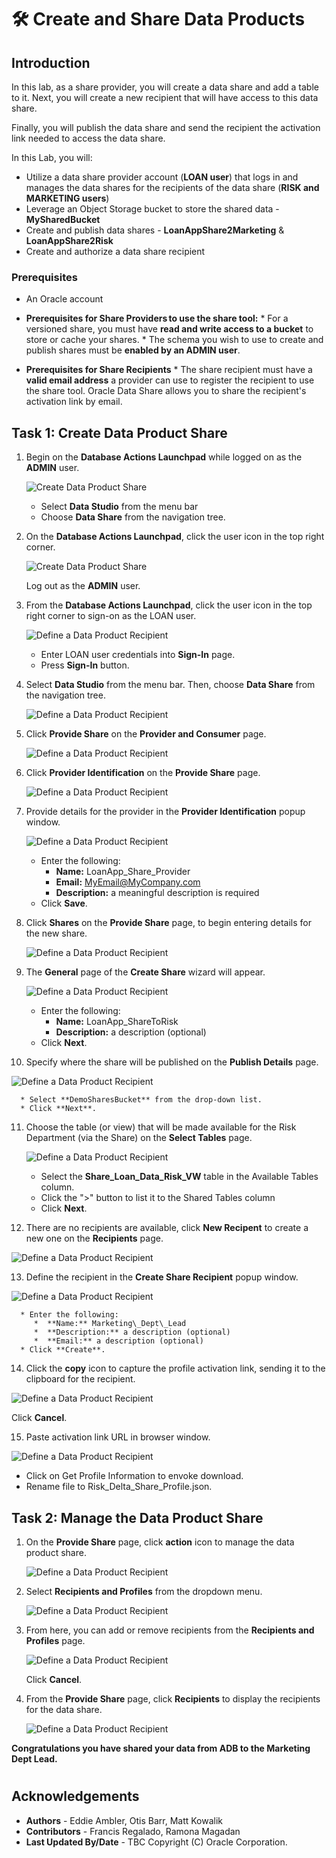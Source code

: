 # 🛠️ Create and Share Data Products

## Introduction

In this lab, as a share provider, you will create a data share and add a table to it. Next, you will create a new recipient that will have access to this data share.

Finally, you will publish the data share and send the recipient the activation link needed to access the data share.

In this Lab, you will:

* Utilize a data share provider account (**LOAN user**) that logs in and manages the data shares for the recipients of the data share (**RISK and MARKETING users**)
* Leverage an Object Storage bucket to store the shared data - **MySharedBucket**
* Create and publish data shares - **LoanAppShare2Marketing** & **LoanAppShare2Risk**
* Create and authorize a data share recipient

### Prerequisites

* An Oracle account

* **Prerequisites for Share Providers to use the share tool:**
      * For a versioned share, you must have **read and write access to a bucket** to store or cache your shares.
      * The schema you wish to use to create and publish shares must be **enabled by an ADMIN user**.

* **Prerequisites for Share Recipients**
      * The share recipient must have a **valid email address** a provider can use to register the recipient to use the share tool. Oracle Data Share allows you to share the recipient's activation link by email.

## Task 1: Create Data Product Share

1. Begin on the **Database Actions Launchpad** while logged on as the **ADMIN** user.

   ![Create Data Product Share](./images/create-data-product-share-1.png "Create Data Product Share")

   * Select **Data Studio** from the menu bar
   * Choose **Data Share** from the navigation tree.

2. On the **Database Actions Launchpad**, click the user icon in the top right corner.

   ![Create Data Product Share](./images/create-data-product-share-1a.png "Create Data Product Share")

   Log out as the **ADMIN** user.

3. From the **Database Actions Launchpad**, click the user icon in the top right corner to sign-on as the LOAN user.

   ![Define a Data Product Recipient](./images/define-data-product-share-recipient-1.png "Define a Data Product Recipient")

      * Enter LOAN user credentials into **Sign-In** page.
      * Press **Sign-In** button.

4. Select **Data Studio** from the menu bar.  Then, choose **Data Share** from the navigation tree.

   ![Define a Data Product Recipient](./images/define-data-product-share-recipient-2.png "Define a Data Product Recipient")

5. Click **Provide Share** on the **Provider and Consumer** page.

    ![Define a Data Product Recipient](./images/define-data-product-share-recipient-3.png "Define a Data Product Recipient")

6. Click **Provider Identification** on the **Provide Share** page.

   ![Define a Data Product Recipient](./images/define-data-product-share-recipient-4.png "Define a Data Product Recipient")

7. Provide details for the provider in the **Provider Identification** popup window.

   ![Define a Data Product Recipient](./images/define-data-product-share-recipient-5.png "Define a Data Product Recipient")

      * Enter the following:
         * **Name:** LoanApp\_Share\_Provider
         * **Email:** MyEmail@MyCompany.com
         * **Description:** a meaningful description is required
      * Click **Save**.

8. Click **Shares** on the **Provide Share** page, to begin entering details for the new share.

    ![Define a Data Product Recipient](./images/define-data-product-share-recipient-6.png "Define a Data Product Recipient")

9. The **General** page of the **Create Share** wizard will appear.

    ![Define a Data Product Recipient](./images/create-share-general-risk.png "Define a Data Product Recipient")

      * Enter the following:
         *  **Name:** LoanApp\_ShareToRisk
         *  **Description:** a description (optional)
      * Click **Next**.

10. Specify where the share will be published on the **Publish Details** page.

   ![Define a Data Product Recipient](./images/define-data-product-share-recipient-8.png "Define a Data Product Recipient")

      * Select **DemoSharesBucket** from the drop-down list.
      * Click **Next**.

11. Choose the table (or view) that will be made available for the Risk Department (via the Share) on the **Select Tables** page.

    ![Define a Data Product Recipient](./images/create-share-select-table-risk.png "Define a Data Product Recipient")

      * Select the **Share\_Loan\_Data\_Risk\_VW** table in the Available Tables column.
      *  Click the ">" button to list it to the Shared Tables column
      * Click **Next**.

12. There are no recipients are available, click **New Recipent** to create a new one on the **Recipients** page.

   ![Define a Data Product Recipient](./images/define-data-product-share-recipient-10.png "Define a Data Product Recipient")

13. Define the recipient in the **Create Share Recipient** popup window.

   ![Define a Data Product Recipient](./images/create-share-recipient-risk.png "Define a Data Product Recipient")

      * Enter the following:
         *  **Name:** Marketing\_Dept\_Lead
         *  **Description:** a description (optional)
         *  **Email:** a description (optional)
      * Click **Create**.

14. Click the **copy** icon to capture the profile activation link, sending it to the clipboard for the recipient.

   ![Define a Data Product Recipient](./images/define-data-product-share-recipient-12.png "Define a Data Product Recipient")

   Click **Cancel**.

15. Paste activation link URL in browser window.

   ![Define a Data Product Recipient](./images/paste-activation-link-in-window.png "Define a Data Product Recipient")

   * Click on Get Profile Information to envoke download.
   * Rename file to Risk\_Delta\_Share\_Profile.json.

## Task 2: Manage the Data Product Share

1. On the **Provide Share** page, click **action** icon to manage the data product share.

   ![Define a Data Product Recipient](./images/manage-data-product-share-risk-1.png "Define a Data Product Recipient")

2. Select **Recipients and Profiles** from the dropdown menu.

   ![Define a Data Product Recipient](./images/manage-data-product-share-risk-2.png "Define a Data Product Recipient")

3. From here, you can add or remove recipients from the **Recipients and Profiles** page.

   ![Define a Data Product Recipient](./images/manage-data-product-share-risk-3.png "Define a Data Product Recipient")

   Click **Cancel**.

4. From the **Provide Share** page, click **Recipients** to display the recipients for the data share.

   ![Define a Data Product Recipient](./images/manage-data-product-share-4.png "Define a Data Product Recipient")

**Congratulations you have shared your data from ADB to the Marketing Dept Lead.**
#
## Acknowledgements
* **Authors** - Eddie Ambler, Otis Barr, Matt Kowalik
* **Contributors** - Francis Regalado, Ramona Magadan
* **Last Updated By/Date** - TBC
Copyright (C) Oracle Corporation.
